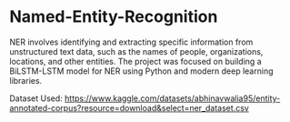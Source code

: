 # Named-Entity-Recognition
NER involves identifying and extracting specific information from unstructured text data, such as the names of people, organizations, locations, and other entities. 
The project was focused on building a BiLSTM-LSTM model for NER using Python and modern deep learning libraries.

Dataset Used: https://www.kaggle.com/datasets/abhinavwalia95/entity-annotated-corpus?resource=download&select=ner_dataset.csv
